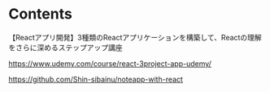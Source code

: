 # Contents
【Reactアプリ開発】3種類のReactアプリケーションを構築して、Reactの理解をさらに深めるステップアップ講座

https://www.udemy.com/course/react-3project-app-udemy/

https://github.com/Shin-sibainu/noteapp-with-react

